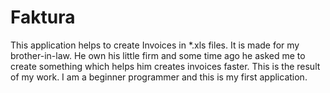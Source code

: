 # Faktura
This application helps to create Invoices in *.xls files. It is made for my brother-in-law. He own his little firm and some time ago he asked me to create something which helps him creates invoices faster. This is the result of my work. I am a beginner programmer and this is my first application. 
